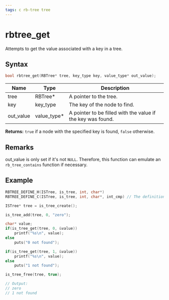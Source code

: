 ```yaml
---
tags: c rb-tree tree
---
```

# rbtree_get

Attempts to get the value associated with a key in a tree.

## Syntax

```c
bool rbtree_get(RBTree* tree, key_type key, value_type* out_value);
```

| Name | Type | Description |
| --- | --- | --- |
| tree | RBTree* | A pointer to the tree. |
| key | key_type | The key of the node to find. |
| out_value | value_type* | A pointer to be filled with the value if the key was found. |

**Returns:** `true` if a node with the specified key is found, `false` otherwise.

## Remarks

out_value is only set if it's not `NULL`. Therefore, this function can emulate an `rb_tree_contains` function if necessary.

## Example

```c
RBTREE_DEFINE_H(ISTree, is_tree, int, char*)
RBTREE_DEFINE_C(ISTree, is_tree, int, char*, int_cmp) // The definition of int_cmp can be found in the RedBlackTree main page.

ISTree* tree = is_tree_create();

is_tree_add(tree, 0, "zero");

char* value;
if(is_tree_get(tree, 0, &value))
    printf("%s\n", value);
else
    puts("0 not found");

if(is_tree_get(tree, 1, &value))
    printf("%s\n", value);
else
    puts("1 not found");

is_tree_free(tree, true);

// Output:
// zero
// 1 not found
```